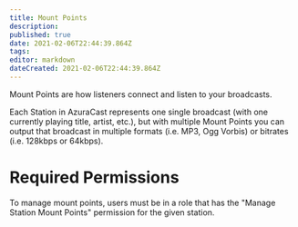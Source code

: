 ```yaml
---
title: Mount Points
description: 
published: true
date: 2021-02-06T22:44:39.864Z
tags: 
editor: markdown
dateCreated: 2021-02-06T22:44:39.864Z
---
```


Mount Points are how listeners connect and listen to your broadcasts.

Each Station in AzuraCast represents one single broadcast (with one currently playing title, artist, etc.), but with multiple Mount Points you can output that broadcast in multiple formats (i.e. MP3, Ogg Vorbis) or bitrates (i.e. 128kbps or 64kbps).

# Required Permissions

To manage mount points, users must be in a role that has the "Manage Station Mount Points" permission for the given station.